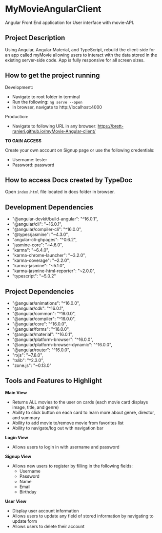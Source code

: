# MyMovieAngularClient

Angular Front End application for User interface with movie-API.

## Project Description

Using Angular, Angular Material, and TypeScript, rebuild the client-side for an app called myMovie allowing users to interact with the data stored in the existing server-side code. App is fully responsive for all screen sizes.

## How to get the project running

Development:

- Navigate to root folder in terminal
- Run the following: `ng serve --open`
- In browser, navigate to http://localhost:4000

Production:

- Navigate to following URL in any browser:
  https://brett-ranieri.github.io/myMovie-Angular-client/

**TO GAIN ACCESS**

Create your own account on Signup page or use the following credentials:
  - Username: tester
  - Password: password

## How to access Docs created by TypeDoc

Open `index.html` file located in docs folder in browser.

## Development Dependencies

- "@angular-devkit/build-angular": "^16.0.1",
- "@angular/cli": "~16.0.1",
- "@angular/compiler-cli": "^16.0.0",
- "@types/jasmine": "~4.3.0",
- "angular-cli-ghpages": "^0.6.2",
- "jasmine-core": "~4.6.0",
- "karma": "~6.4.0",
- "karma-chrome-launcher": "~3.2.0",
- "karma-coverage": "~2.2.0",
- "karma-jasmine": "~5.1.0",
- "karma-jasmine-html-reporter": "~2.0.0",
- "typescript": "~5.0.2"

## Project Dependencies

- "@angular/animations": "^16.0.0",
- "@angular/cdk": "^16.0.1",
- "@angular/common": "^16.0.0",
- "@angular/compiler": "^16.0.0",
- "@angular/core": "^16.0.0",
- "@angular/forms": "^16.0.0",
- "@angular/material": "^16.0.1",
- "@angular/platform-browser": "^16.0.0",
- "@angular/platform-browser-dynamic": "^16.0.0",
- "@angular/router": "^16.0.0",
- "rxjs": "~7.8.0",
- "tslib": "^2.3.0",
- "zone.js": "~0.13.0"

## Tools and Features to Highlight

**Main View**

- Returns ALL movies to the user on cards (each movie card displays image, title, and genre)
- Ability to click button on each card to learn more about genre, director, and summary 
- Ability to add movie to/remove movie from favorites list
- Ability to navigate/log out with navigation bar

**Login View**

- Allows users to login in with username and password

**Signup View**

- Allows new users to register by filling in the following fields:
  - Username
  - Password
  - Name
  - Email
  - Birthday

**User View**

- Display user account information
- Allows users to update any field of stored information by navigating to update form
- Allows users to delete their account


